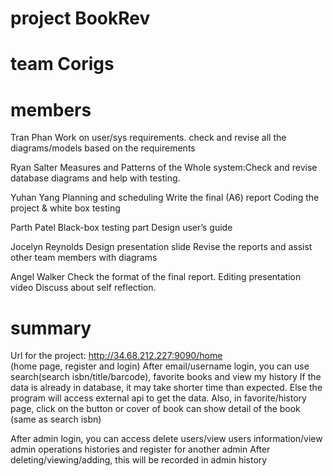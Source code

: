 # project BookRev
# team Corigs
# members

Tran Phan
Work on user/sys requirements. check and revise all the diagrams/models based on the requirements


Ryan Salter
Measures and Patterns of the Whole system:Check and revise database diagrams and help with testing. 
 
Yuhan Yang
Planning and scheduling
Write the final (A6) report
Coding the project & white box testing

Parth Patel
Black-box testing part
Design user’s guide

Jocelyn Reynolds
Design presentation slide
Revise the reports and assist other team members with diagrams


Angel Walker
Check the format of the final report. 
Editing presentation video
Discuss about self reflection. 



# summary
Url for the project: 
http://34.68.212.227:9090/home   
(home page, register and login)
After email/username login, you can use search(search isbn/title/barcode), favorite books and view my history 
If the data is already in database, it may take shorter time than expected.
Else the program will access external api to get the data.
Also, in favorite/history page, click on the button or cover of book can show detail of the book (same as search isbn)

After admin login, you can access delete users/view users information/view admin operations histories and register for another admin
After deleting/viewing/adding, this will be recorded in admin history
